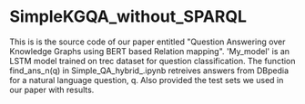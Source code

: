 # SimpleKGQA_without_SPARQL
This is is the source code of our paper entitled "Question Answering over Knowledge Graphs using BERT based Relation mapping". 
'My_model' is an LSTM model trained on trec dataset for question classification. 
The function find_ans_n(q) in Simple_QA_hybrid_.ipynb retreives answers from DBpedia for a natural language question, q.
Also provided the test sets we used in our paper with results. 
